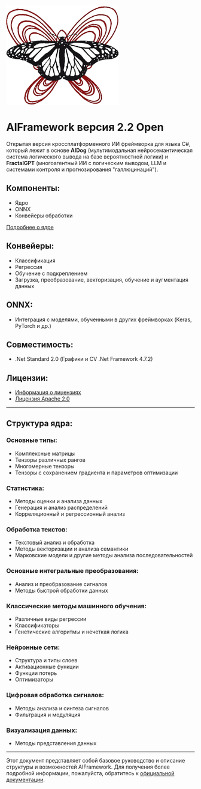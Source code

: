 <img src="https://github.com/AIFramework/AIFrameworkOpen/blob/main/Docs/img/logo.png?raw=true" width=300 />

# AIFramework версия 2.2 Open
Открытая версия кроссплатформенного ИИ фреймворка для языка C#, который лежит в основе **AIDog** (мультимодальная нейросемантическая система логического вывода на базе вероятностной логики) и **FractalGPT** (многоагентный ИИ с логическим выводом, LLM и системами контроля и прогнозирования "галлюцинаций").

## Компоненты:
- Ядро
- ONNX
- Конвейеры обработки

[Подробнее о ядре](https://github.com/AIFramework/AIFrameworkOpen/wiki)

## Конвейеры:
- Классификация
- Регрессия
- Обучение с подкреплением
- Загрузка, преобразование, векторизация, обучение и аугментация данных

## ONNX:
- Интеграция с моделями, обученными в других фреймворках (Keras, PyTorch и др.)

## Совместимость:
- .Net Standard 2.0 (Графики и CV .Net Framework 4.7.2)

## Лицензии:
- [Информация о лицензиях](https://github.com/AIFramework/AIFrameworkOpen/blob/main/Docs/INFO.md)
- [Лицензия Apache 2.0](https://github.com/AIFramework/AIFrameworkOpen/blob/main/LICENSE)

---

## Структура ядра:
### Основные типы:
- Комплексные матрицы
- Тензоры различных рангов
- Многомерные тензоры
- Тензоры с сохранением градиента и параметров оптимизации

### Статистика:
- Методы оценки и анализа данных
- Генерация и анализ распределений
- Корреляционный и регрессионный анализ

### Обработка текстов:
- Текстовый анализ и обработка
- Методы векторизации и анализа семантики
- Марковские модели и другие методы анализа последовательностей

### Основные интегральные преобразования:
- Анализ и преобразование сигналов
- Методы быстрой обработки данных

### Классические методы машинного обучения:
- Различные виды регрессии
- Классификаторы
- Генетические алгоритмы и нечеткая логика

### Нейронные сети:
- Структура и типы слоев
- Активационные функции
- Функции потерь
- Оптимизаторы

### Цифровая обработка сигналов:
- Методы анализа и синтеза сигналов
- Фильтрация и модуляция

### Визуализация данных:
- Методы представления данных

---

Этот документ представляет собой базовое руководство и описание структуры и возможностей AIFramework. Для получения более подробной информации, пожалуйста, обратитесь к [официальной документации](https://github.com/AIFramework/AIFrameworkOpen/wiki).
